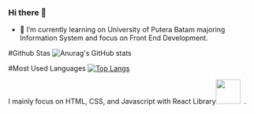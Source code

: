 ### Hi there 👋

- 🌱 I’m currently learning on University of Putera Batam majoring Information System and focus on Front End Development.

#Github Stas
![Anurag's GitHub stats](https://github-readme-stats.vercel.app/api?username=joshleez&show_icons=true&theme=tokyonight&count_private=true)

#Most Used Languages
[![Top Langs](https://github-readme-stats.vercel.app/api/top-langs/?username=joshleez&theme=tokyonight)](https://github.com/joshleez/github-readme-stats)
<div>
I mainly focus on HTML, CSS, and Javascript with React Library<code><img height="50" src="https://seeklogo.com/images/R/react-logo-7B3CE81517-seeklogo.com.png"> </code>.
</div>
